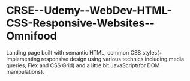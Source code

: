 # CRSE--Udemy--WebDev-HTML-CSS-Responsive-Websites--Omnifood

Landing page built with semantic HTML, common CSS styles(+ implementing responsive design using various technics including media queries, Flex and CSS Grid) and a little bit JavaScript(for DOM manipulations).
